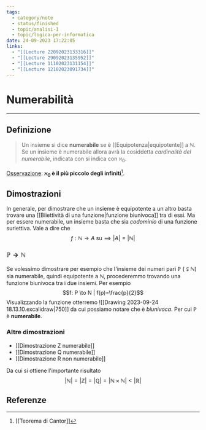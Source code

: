 ```yaml
---
tags:
  - category/note
  - status/finished
  - topic/analisi-I
  - topic/logica-per-informatica
date: 24-09-2023 17:22:05
links:
  - "[[Lecture 22092023133316]]"
  - "[[Lecture 29092023135952]]"
  - "[[Lecture 11102023131154]]"
  - "[[Lecture 12102023091734]]"
---
```

# Numerabilità
---
## Definizione
> Un insieme si dice **numerabile** se è [[Equipotenza|equipotente]] a $\mathbb{N}$. Se un insieme è numerabile allora avrà la cosiddetta _cardinalità del numerabile_, indicata con si indica con $\aleph_{0}$.

<u>Osservazione</u>: **$\aleph_{0}$ è il più piccolo degli infiniti**[^1].

## Dimostrazioni
In generale, per dimostrare che un insieme è equipotente a un altro basta trovare una [[Biiettività di una funzione|funzione biunivoca]] tra di essi. Ma per essere numerabile, un insieme basta che sia _codominio_ di una funzione suriettiva. Vale a dire che
$$f: \mathbb{N} \to A \text{ su} \implies |A| = |\mathbb{N}|$$

### $\mathbb{P} \to \mathbb{N}$
Se volessimo dimostrare per esempio che l'insieme dei numeri pari $\mathbb{P}$ ($\subsetneqq \mathbb{N}$) sia numerabile, quindi equipotente a $\mathbb{N}$, procederemmo trovando una funzione biunivoca tra i due insiemi. Per esempio
$$f: P \to N | f(p)=\frac{p}{2}$$
Visualizzando la funzione otterremo
![[Drawing 2023-09-24 18.13.10.excalidraw|750]]
da cui possiamo notare che è _biunivoca_. Per cui $\mathbb{P}$ è **numerabile**.

### Altre dimostrazioni
- [[Dimostrazione Z numerabile]]
- [[Dimostrazione Q numerabile]]
- [[Dimostrazione R non numerabile]]

Da cui si ottiene l'importante risultato
$$|\mathbb{N}| = |\mathbb{Z}| = |\mathbb{Q}| = |\mathbb{N} \times \mathbb{N}| < |\mathbb{R}|$$

## Referenze
[^1]: [[Teorema di Cantor]]